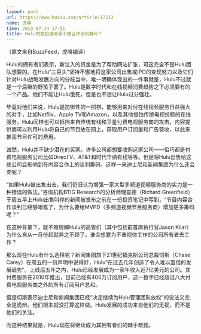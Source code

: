 ```yaml
---
layout: post
url: https://www.huxiu.com/article/17213
name: 虎嗅
time: 2013-07-14 17:51
title: Hulu的尴尬境地源于被当作谈判筹码？
---
```

（原文来自BuzzFeed，虎嗅编译）

Hulu的拥有者们表示，新注入的资金是为了帮助网站扩张，可这完全不是Hulu团队想要的。在Hulu“三巨头”坚持不懈地将这家公司出售或IPO的变现努力以及它们针对Hulu战略发展方向的分歧当中，唯一明确体现出的一件事就是，Hulu不过就是一个后继的野孩子罢了。Hulu是数字时代和在线视频消费趋势之下必须要有的一个产品。他们不能让Hulu饿死，但是也不想让Hulu过分强壮。

毕竟对他们来说，Hulu是防御性的一招棋，能够用来对付在线视频服务日益强大的对手，比如Netflix、Apple TV和Amazon，以及其他侵蚀传统电视份额的在线服务。Hulu同样也可以抵挡来自传统有线和卫星付费电视服务商的攻击，内容提供商可以利用Hulu将自己的节目放在网上，获取用户订阅量和广告营收，以此来推高节目许可的费用。

诚然，Hulu并不缺少潜在的买家。许多公司都想要收购这家公司——恰巧都是付费电视服务公司比如DirecTV、AT&T和时代华纳有线等等。但是将Hulu出售给这些公司会影响到在内容合作上的谈判筹码，这样一来迪士尼和新闻集团为什么还会卖呢？

“如果Hulu被出售出去，我们仍旧认为增强一家大型多频道视频服务商的实力是一种错误的做法，”咨询机构BTIG Research的分析师理查德（Richard Greenfield）于周五早上Hulu出售叫停的新闻被发布之前在一份投资笔记中写到，“节目内容合作谈判已经够艰难了，为什么要给MVPD（多频道视频节目服务商）增加更多筹码呢？”

在这种背景下，就不难理解Hulu的高管们（其中包括前首席执行官Jason Kilar）为什么自从一月份起就弃之不顾了。谁会想要为不重视你工作的公司所有者去工作？

那么现在Hulu有什么选择呢？新闻集团旗下21世纪福克斯公司总裁切斯（Chase Carey）在周五的一份声明中说得好，Hulu“在过去几年创造了令人难以置信的发展趋势”。上线后五年之内，Hulu已经发展成为一家年收入近7亿美元的公司。其付费服务在2010年推出，目前已经有400万订阅用户，这一数字已经超过八大付费电视服务商之外的所有订阅用户总和。

但是切斯表示迪士尼和新闻集团已经“决定继续为Hulu管理团队放权”的说法又完全是诡辩。他们根本就没打算这样做。Hulu发展的成功来自他们的无视，而不是他们的关注。

而这种结果就是，Hulu现在将继续成为其拥有者们的棘手难题。

